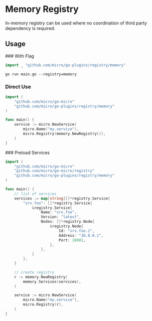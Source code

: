 # Memory Registry

In-memory registry can be used where no coordination of third party dependency is required.

## Usage

### With Flag

```go
import _ "github.com/micro/go-plugins/registry/memory"
```

```shell
go run main.go --registry=memory
```

### Direct Use

```go
import (
	"github.com/micro/go-micro"
	"github.com/micro/go-plugins/registry/memory"
)

func main() {
	service := micro.NewService(
		micro.Name("my.service"),
		micro.Registry(memory.NewRegistry()),
	)
}
```

### Preload Services

```go
import (
	"github.com/micro/go-micro"
	"github.com/micro/go-micro/registry"
	"github.com/micro/go-plugins/registry/memory"
)

func main() {
	// list of services
	services := map[string][]*registry.Service{
		"srv.foo": []*registry.Service{
			&registry.Service{
				Name: "srv.foo",
				Version: "latest",
				Nodes: []*registry.Node{
					&registry.Node{
						Id: "srv.foo.1",
						Address: "10.0.0.1",
						Port: 10001,
					},
				},
			}
		},
	}

	// create registry
	r := memory.NewRegistry(
		memory.Services(services),
	)

	service := micro.NewService(
		micro.Name("my.service"),
		micro.Registry(r),
	)
}
```
